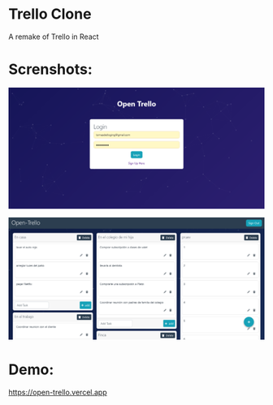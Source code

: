 # Trello Clone
A remake of Trello in React

# Screnshots:

![](./assets/screenshot2.png)

![](./assets/screenshot1.png)

# Demo:

https://open-trello.vercel.app
